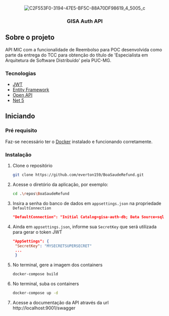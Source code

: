 ﻿<br />
<div align="center">
  
  ![C2F553F0-3194-47E5-BF5C-88A70DF98619_4_5005_c](https://user-images.githubusercontent.com/19569999/162860920-04c561a5-5dd2-4b99-9400-bf5d7b083692.jpeg)
  
  <h3 align="center">GISA Auth API</h3>
</div>

<!-- ABOUT THE PROJECT -->
## Sobre o projeto
API MIC com a funcionalidade de Reembolso para POC desenvolvida como parte da entrega do TCC para obtenção do título de 'Especialista em Arquitetura de Software Distribuído' pela PUC-MG.

### Tecnologias
* [JWT](https://jwt.io/introduction)
* [Entity Framework](https://docs.microsoft.com/pt-br/ef/)
* [Open API](https://swagger.io/specification/)
* [Net 5](https://docs.microsoft.com/pt-br/dotnet/core/compatibility/5.0)

## Iniciando

### Pré requisito
Faz-se necessário ter o [Docker](https://docs.docker.com/get-docker/) instalado e funcionando corretamente.

### Instalação
1. Clone o repositório
   ```sh
   git clone https://github.com/everton159/BoaSaudeRefund.git
   ```
2. Acesse o diretório da aplicação, por exemplo:
   ```sh
   cd .\repos\BoaSaudeRefund
   ```
3. Insira a senha do banco de dados em `appsettings.json` na propriedade `DefaultConnection`
   ```json
   "DefaultConnection": "Initial Catalog=gisa-auth-db; Data Source=sqldb; Persist Security Info=True;User ID=SA;Password=PASSWORD_DATABASE;"
   ```
4. Ainda em `appsettings.json`, informe sua  `SecretKey` que será utilizada para gerar o token JWT 
   ```json
   "AppSettings": {
    "SecretKey": "MYSECRETSUPERSECRET"
    ...
    }
   ```
6. No terminal, gere a imagem dos containers
   ```sh
   docker-compose build
   ````
7. No terminal, suba os containers
   ```sh
   docker-compose up -d
   ````
8. Acesse a documentação da API através da url http://localhost:9001/swagger